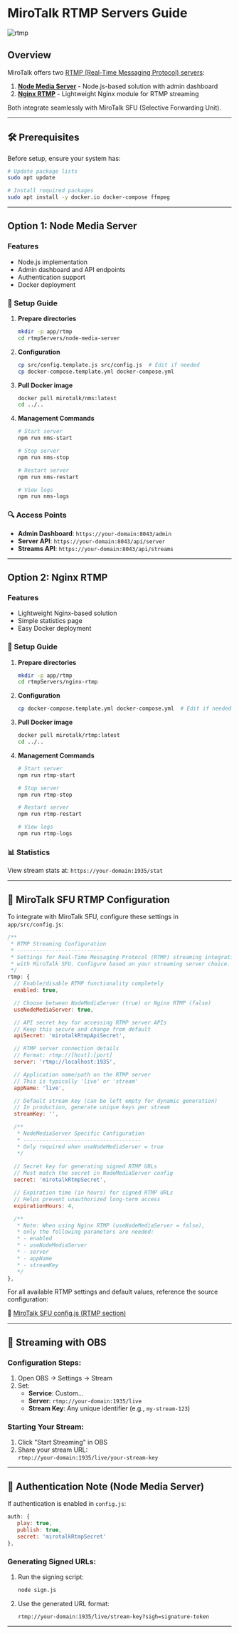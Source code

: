# MiroTalk RTMP Servers Guide

![rtmp](../images/rtmp.jpeg)

## Overview

MiroTalk offers two [RTMP (Real-Time Messaging Protocol) servers](https://github.com/miroslavpejic85/mirotalksfu/tree/main/rtmpServers):

1. **[Node Media Server](https://github.com/illuspas/Node-Media-Server)** - Node.js-based solution with admin dashboard
2. **[Nginx RTMP](https://github.com/tiangolo/nginx-rtmp-docker)** - Lightweight Nginx module for RTMP streaming

Both integrate seamlessly with MiroTalk SFU (Selective Forwarding Unit).

---

## 🛠 Prerequisites

Before setup, ensure your system has:

```bash
# Update package lists
sudo apt update

# Install required packages
sudo apt install -y docker.io docker-compose ffmpeg
```

---

## Option 1: Node Media Server

### Features
- Node.js implementation
- Admin dashboard and API endpoints
- Authentication support
- Docker deployment

### 🚀 Setup Guide

1. **Prepare directories**
   ```bash
   mkdir -p app/rtmp
   cd rtmpServers/node-media-server
   ```

2. **Configuration**
   ```bash
   cp src/config.template.js src/config.js  # Edit if needed
   cp docker-compose.template.yml docker-compose.yml
   ```

3. **Pull Docker image**
   ```bash
   docker pull mirotalk/nms:latest
   cd ../..
   ```

4. **Management Commands**
   ```bash
   # Start server
   npm run nms-start

   # Stop server
   npm run nms-stop

   # Restart server
   npm run nms-restart

   # View logs
   npm run nms-logs
   ```

### 🔍 Access Points
- **Admin Dashboard**: `https://your-domain:8043/admin`
- **Server API**: `https://your-domain:8043/api/server`
- **Streams API**: `https://your-domain:8043/api/streams`

---

## Option 2: Nginx RTMP

### Features
- Lightweight Nginx-based solution
- Simple statistics page
- Easy Docker deployment

### 🚀 Setup Guide

1. **Prepare directories**
   ```bash
   mkdir -p app/rtmp
   cd rtmpServers/nginx-rtmp
   ```

2. **Configuration**
   ```bash
   cp docker-compose.template.yml docker-compose.yml  # Edit if needed
   ```

3. **Pull Docker image**
   ```bash
   docker pull mirotalk/rtmp:latest
   cd ../..
   ```

4. **Management Commands**
   ```bash
   # Start server
   npm run rtmp-start

   # Stop server
   npm run rtmp-stop

   # Restart server
   npm run rtmp-restart

   # View logs
   npm run rtmp-logs
   ```

### 📊 Statistics
View stream stats at: `https://your-domain:1935/stat`

---

## 🔌 MiroTalk SFU RTMP Configuration

To integrate with MiroTalk SFU, configure these settings in `app/src/config.js`:

```javascript
/**
 * RTMP Streaming Configuration
 * ---------------------------
 * Settings for Real-Time Messaging Protocol (RTMP) streaming integration
 * with MiroTalk SFU. Configure based on your streaming server choice.
 */
rtmp: {
  // Enable/disable RTMP functionality completely
  enabled: true,

  // Choose between NodeMediaServer (true) or Nginx RTMP (false)
  useNodeMediaServer: true,

  // API secret key for accessing RTMP server APIs
  // Keep this secure and change from default
  apiSecret: 'mirotalkRtmpApiSecret',

  // RTMP server connection details
  // Format: rtmp://[host]:[port]
  server: 'rtmp://localhost:1935',

  // Application name/path on the RTMP server
  // This is typically 'live' or 'stream'
  appName: 'live',

  // Default stream key (can be left empty for dynamic generation)
  // In production, generate unique keys per stream
  streamKey: '',

  /**
   * NodeMediaServer Specific Configuration
   * -------------------------------------
   * Only required when useNodeMediaServer = true
   */
  
  // Secret key for generating signed RTMP URLs
  // Must match the secret in NodeMediaServer config
  secret: 'mirotalkRtmpSecret',

  // Expiration time (in hours) for signed RTMP URLs
  // Helps prevent unauthorized long-term access
  expirationHours: 4,

  /**
   * Note: When using Nginx RTMP (useNodeMediaServer = false),
   * only the following parameters are needed:
   * - enabled
   * - useNodeMediaServer
   * - server
   * - appName
   * - streamKey
   */
},
```

For all available RTMP settings and default values, reference the source configuration:

📄 [MiroTalk SFU config.js (RTMP section)](https://github.com/miroslavpejic85/mirotalksfu/blob/main/app/src/config.template.js#L182)

---

## 🎥 Streaming with OBS

### Configuration Steps:
1. Open OBS → Settings → Stream
2. Set:
   - **Service**: Custom...
   - **Server**: `rtmp://your-domain:1935/live`
   - **Stream Key**: Any unique identifier (e.g., `my-stream-123`)

### Starting Your Stream:
1. Click "Start Streaming" in OBS
2. Share your stream URL:  
   `rtmp://your-domain:1935/live/your-stream-key`

---

## 🔐 Authentication Note (Node Media Server)

If authentication is enabled in `config.js`:

```javascript
auth: {
   play: true,
   publish: true,
   secret: 'mirotalkRtmpSecret'
},
```

### Generating Signed URLs:
1. Run the signing script:
   ```bash
   node sign.js
   ```
2. Use the generated URL format:
   ```
   rtmp://your-domain:1935/live/stream-key?sigh=signature-token
   ```

---